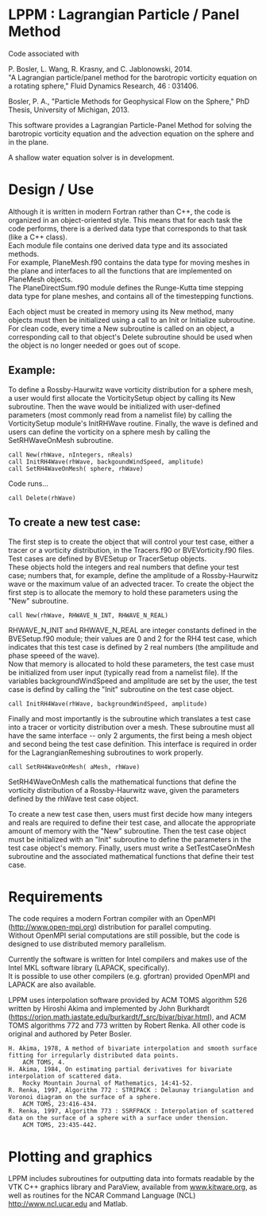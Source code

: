 LPPM : Lagrangian Particle / Panel Method
=========

Code associated with 

P. Bosler,  L. Wang,  R. Krasny, and C. Jablonowski,  2014.  
	"A Lagrangian particle/panel method for the barotropic vorticity equation on a rotating sphere," Fluid Dynamics Research,  46 : 031406.

Bosler, P. A., "Particle Methods for Geophysical Flow on the Sphere," PhD Thesis, University of Michigan, 2013.

This software provides a Lagrangian Particle-Panel Method for solving the barotropic vorticity equation
and the advection equation on the sphere and in the plane.

A shallow water equation solver is in development.

Design / Use
=========

Although it is written in modern Fortran rather than C++, the code is organized in an object-oriented style.
This means that for each task the code performs, there is a derived data type that corresponds to that task (like a C++ class).  
Each module file contains one derived data type and its associated methods.  
For example, PlaneMesh.f90 contains the data type for moving meshes in the plane and interfaces to all the functions that are 
implemented on PlaneMesh objects.  
The PlaneDirectSum.f90 module defines the Runge-Kutta time stepping data type for plane meshes, and contains all of the timestepping functions.

Each object must be created in memory using its New method, many objects must then be initialized using a call to an Init or Initialize subroutine.  
For clean code, every time a New subroutine is called on an object, a corresponding call to that object's Delete subroutine should be used when the object is no longer needed or goes out of scope.

Example: 
---------
To define a Rossby-Haurwitz wave vorticity distribution for a sphere mesh, a user would first allocate the VorticitySetup object by calling its New subroutine.
Then the wave would be initialized with user-defined parameters (most commonly read from a namelist file) by calling the VorticitySetup module's InitRHWave routine.
Finally, the wave is defined and users can define the vorticity on a sphere mesh by calling the SetRHWaveOnMesh subroutine.
  
	call New(rhWave, nIntegers, nReals)
	call InitRH4Wave(rhWave, backgoundWindSpeed, amplitude)
	call SetRH4WaveOnMesh( sphere, rhWave)
	
Code runs...

	call Delete(rhWave)	

To create a new test case:
---------------
The first step is to create the object that will control your test case, either a tracer or a vorticity distribution, in the Tracers.f90 or BVEVorticity.f90 files.
Test cases are defined by BVESetup or TracerSetup objects.  
These objects hold the integers and real numbers that define your test case; numbers that, for example, define the amplitude of a Rossby-Haurwitz wave or the maximum value of an advected tracer.
To create the object the first step is to allocate the memory to hold these parameters using the "New" subroutine.  

	call New(rhWave, RHWAVE_N_INT, RHWAVE_N_REAL)

RHWAVE_N_INIT and RHWAVE_N_REAL are integer constants defined in the BVESetup.f90 module; their values are 0 and 2 for the RH4 test case,
which indicates that this test case is defined by 2 real numbers (the ampilitude and phase speeed of the wave).  
Now that memory is allocated to hold these parameters, the test case must be initialized from user input (typically read from a namelist file).
If the variables backgroundWindSpeed and amplitude are set by the user, the test case is defind by calling the "Init" subroutine on the test case object.

	call InitRH4Wave(rhWave, backgroundWindSpeed, amplitude)

Finally and most importantly is the subroutine which translates a test case into a tracer or vorticity distribution over a mesh.
These subroutine must all have the same interface -- only 2 arguments, the first being a mesh object and second being the test case definition.
This interface is required in order for the LagrangianRemeshing subroutines to work properly.

	call SetRH4WaveOnMesh( aMesh, rhWave)

SetRH4WaveOnMesh calls the mathematical functions that define the vorticity distribution of a Rossby-Haurwitz wave, given the parameters defined by the rhWave test case object.

To create a new test case then, users must first decide how many integers and reals are required to define their test case, and allocate the appropriate amount of memory with the "New" subroutine.
Then the test case object must be initialized with an "Init" subroutine to define the parameters in the test case object's memory.
Finally, users must write a SetTestCaseOnMesh subroutine and the associated mathematical functions that define their test case.

	
Requirements
=========
The code requires a modern Fortran compiler with an OpenMPI (<http://www.open-mpi.org>) distribution for parallel computing.  
Without OpenMPI serial computations are still possible, but the code is designed to use distributed memory parallelism.

Currently the software is written for Intel compilers and makes use of the Intel MKL software library (LAPACK, specifically).  
It is possible to use other compilers (e.g. gfortran) provided OpenMPI and LAPACK are also available.  

LPPM uses interpolation software provided by ACM TOMS algorithm 526 written by Hiroshi Akima and implemented by John Burkhardt (<https://orion.math.iastate.edu/burkardt/f_src/bivar/bivar.html>),
and ACM TOMS algorithms 772 and 773 written by Robert Renka.  All other code is original and authored by Peter Bosler.
	
	H. Akima, 1978, A method of bivariate interpolation and smooth surface fitting for irregularly distributed data points.
		ACM TOMS, 4.
	H. Akima, 1984, On estimating partial derivatives for bivariate interpolation of scattered data.
		Rocky Mountain Journal of Mathematics, 14:41-52.
	R. Renka, 1997, Algorithm 772 : STRIPACK : Delaunay triangulation and Voronoi diagram on the surface of a sphere.
		ACM TOMS, 23:416-434.
	R. Renka, 1997, Algorithm 773 : SSRFPACK : Interpolation of scattered data on the surface of a sphere with a surface under thension.
		ACM TOMS, 23:435-442.
	


Plotting and graphics
=========

LPPM includes subroutines for outputting data into formats readable by the VTK C++ graphics library and ParaView, available 
from www.kitware.org, as well as routines for the NCAR Command Language (NCL) <http://www.ncl.ucar.edu> and Matlab.  



